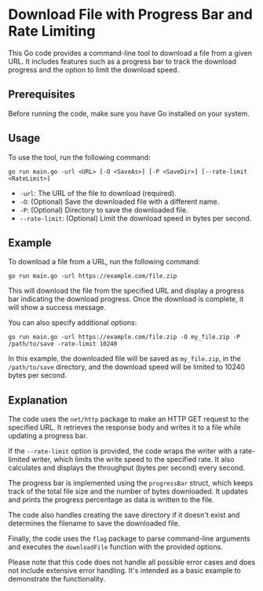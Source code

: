 # Download File with Progress Bar and Rate Limiting

This Go code provides a command-line tool to download a file from a given URL. It includes features such as a progress bar to track the download progress and the option to limit the download speed.

## Prerequisites

Before running the code, make sure you have Go installed on your system.

## Usage

To use the tool, run the following command:

```shell
go run main.go -url <URL> [-O <SaveAs>] [-P <SaveDir>] [--rate-limit <RateLimit>]
```

- `-url`: The URL of the file to download (required).
- `-O`: (Optional) Save the downloaded file with a different name.
- `-P`: (Optional) Directory to save the downloaded file.
- `--rate-limit`: (Optional) Limit the download speed in bytes per second.

## Example

To download a file from a URL, run the following command:

```shell
go run main.go -url https://example.com/file.zip
```

This will download the file from the specified URL and display a progress bar indicating the download progress. Once the download is complete, it will show a success message.

You can also specify additional options:

```shell
go run main.go -url https://example.com/file.zip -O my_file.zip -P /path/to/save -rate-limit 10240
```

In this example, the downloaded file will be saved as `my_file.zip`, in the `/path/to/save` directory, and the download speed will be limited to 10240 bytes per second.

## Explanation

The code uses the `net/http` package to make an HTTP GET request to the specified URL. It retrieves the response body and writes it to a file while updating a progress bar.

If the `--rate-limit` option is provided, the code wraps the writer with a rate-limited writer, which limits the write speed to the specified rate. It also calculates and displays the throughput (bytes per second) every second.

The progress bar is implemented using the `progressBar` struct, which keeps track of the total file size and the number of bytes downloaded. It updates and prints the progress percentage as data is written to the file.

The code also handles creating the save directory if it doesn't exist and determines the filename to save the downloaded file.

Finally, the code uses the `flag` package to parse command-line arguments and executes the `downloadFile` function with the provided options.

Please note that this code does not handle all possible error cases and does not include extensive error handling. It's intended as a basic example to demonstrate the functionality.